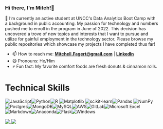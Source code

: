 ### Hi there, I'm Mitch!👋

🌱 I’m currently an active student at UNCC's Data Analytics Boot Camp with a background in public accounting. My passion for technology and numbers pushed me to enroll in the program in June of 2022. This decision has uncovered a trove of new topics and interests that I want to pursue and utilize for gainful employment in the technology sector. Please browse my public repositories which showcase my projects I have completed thus far!
- 📫 How to reach me: **Mitchell.Fagert@gmail.com** | **[LinkedIn](https://www.linkedin.com/in/mitchellfagert/)**
- 😄 Pronouns: He/Him
- ⚡ Fun fact: My favorite comfort foods are fresh donuts & cinnamon rolls.

# Technical Skills
![JavaScript](https://img.shields.io/badge/javascript-%23323330.svg?style=for-the-badge&logo=javascript&logoColor=%23F7DF1E)![Python](https://img.shields.io/badge/python-3670A0?style=for-the-badge&logo=python&logoColor=ffdd54)![R](https://img.shields.io/badge/r-%23276DC3.svg?style=for-the-badge&logo=r&logoColor=white)	![Matplotlib](https://img.shields.io/badge/Matplotlib-%23ffffff.svg?style=for-the-badge&logo=Matplotlib&logoColor=black)	![scikit-learn](https://img.shields.io/badge/scikit--learn-%23F7931E.svg?style=for-the-badge&logo=scikit-learn&logoColor=white)![Pandas](https://img.shields.io/badge/pandas-%23150458.svg?style=for-the-badge&logo=pandas&logoColor=white)	![NumPy](https://img.shields.io/badge/numpy-%23013243.svg?style=for-the-badge&logo=numpy&logoColor=white)![Postgres](https://img.shields.io/badge/postgres-%23316192.svg?style=for-the-badge&logo=postgresql&logoColor=white)![MongoDB](https://img.shields.io/badge/MongoDB-%234ea94b.svg?style=for-the-badge&logo=mongodb&logoColor=white)![MySQL](https://img.shields.io/badge/mysql-%2300f.svg?style=for-the-badge&logo=mysql&logoColor=white)![AWS](https://img.shields.io/badge/AWS-%23FF9900.svg?style=for-the-badge&logo=amazon-aws&logoColor=white)![GitLab](https://img.shields.io/badge/gitlab-%23181717.svg?style=for-the-badge&logo=gitlab&logoColor=white)![Microsoft Excel](https://img.shields.io/badge/Microsoft_Excel-217346?style=for-the-badge&logo=microsoft-excel&logoColor=white)![Markdown](https://img.shields.io/badge/markdown-%23000000.svg?style=for-the-badge&logo=markdown&logoColor=white)![Anaconda](https://img.shields.io/badge/Anaconda-%2344A833.svg?style=for-the-badge&logo=anaconda&logoColor=white)![Flask](https://img.shields.io/badge/flask-%23000.svg?style=for-the-badge&logo=flask&logoColor=white)![Windows](https://img.shields.io/badge/Windows-0078D6?style=for-the-badge&logo=windows&logoColor=white)

<a href="https://github.com/mitchellfagert/github-readme-stats">
  <img align="center" src="https://github-readme-stats.vercel.app/api?username=mitchellfagert&hide=issues,contribs&show_icons=true&title_color=ffffff&icon_color=bb2acf&text_color=daf7dc&bg_color=151515" />
</a>

<a href="https://github.com/mitchellfagert/convoychat">
  <img align="center" src="https://github-readme-stats.vercel.app/api/top-langs/?username=mitchellfagert&layout=compact" />
</a>
